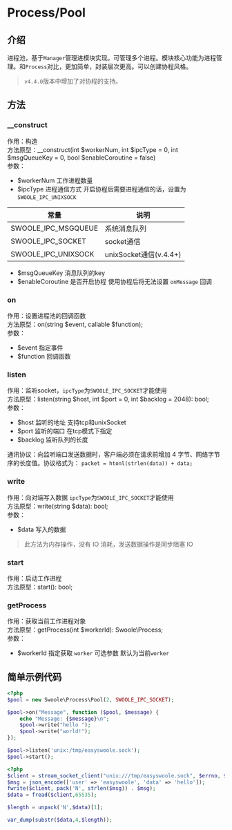 # Process/Pool

## 介绍

进程池，基于`Manager`管理进模块实现。可管理多个进程。模块核心功能为进程管理。和`Process`对比，更加简单，封装层次更高。可以创建协程风格。

> `v4.4.0`版本中增加了对协程的支持。

## 方法

### __construct

作用：构造   
方法原型：__construct(int $workerNum, int $ipcType = 0, int $msgQueueKey = 0, bool $enableCoroutine = false)     
参数：
- $workerNum 工作进程数量
- $ipcType 进程通信方式 开启协程后需要进程通信的话，设置为`SWOOLE_IPC_UNIXSOCK`

|常量|说明|
|----|----|
|SWOOLE_IPC_MSGQUEUE|系统消息队列|
|SWOOLE_IPC_SOCKET|socket通信|
|SWOOLE_IPC_UNIXSOCK|unixSocket通信(v.4.4+)|

- $msgQueueKey 消息队列的key
- $enableCoroutine 是否开启协程 使用协程后将无法设置 `onMessage` 回调

### on

作用：设置进程池的回调函数   
方法原型：on(string $event, callable $function);     
参数：
- $event 指定事件
- $function 回调函数

### listen

作用：监听socket，`ipcType`为`SWOOLE_IPC_SOCKET`才能使用   
方法原型：listen(string $host, int $port = 0, int $backlog = 2048): bool;    
参数：
- $host 监听的地址 支持tcp和unixSocket
- $port 监听的端口 在tcp模式下指定
- $backlog 监听队列的长度

通讯协议：向监听端口发送数据时，客户端必须在请求前增加 4 字节、网络字节序的长度值。协议格式为：
```packet = htonl(strlen(data)) + data;```

### write

作用：向对端写入数据 `ipcType`为`SWOOLE_IPC_SOCKET`才能使用  
方法原型：write(string $data): bool;     
参数：
- $data 写入的数据 

> 此方法为内存操作，没有 IO 消耗，发送数据操作是同步阻塞 IO

### start

作用：启动工作进程   
方法原型：start(): bool;

### getProcess

作用：获取当前工作进程对象      
方法原型：getProcess(int $workerId): Swoole\Process;     
参数：
- $workerId 指定获取 `worker` 可选参数 默认为当前`worker`


## 简单示例代码

```php
<?php
$pool = new Swoole\Process\Pool(2, SWOOLE_IPC_SOCKET);

$pool->on("Message", function ($pool, $message) {
    echo "Message: {$message}\n";
    $pool->write("hello ");
    $pool->write("world!");
});

$pool->listen('unix:/tmp/easyswoole.sock');
$pool->start();
```

```php
<?php
$client = stream_socket_client("unix:///tmp/easyswoole.sock", $errno, $errstr) or die("error: $errstr\n");
$msg = json_encode(['user' => 'easyswoole', 'data' => 'hello']);
fwrite($client, pack('N', strlen($msg)) . $msg);
$data = fread($client,65535);

$length = unpack('N',$data)[1];

var_dump(substr($data,4,$length));
```